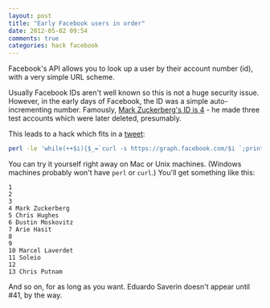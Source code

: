 ```yaml
---
layout: post
title: "Early Facebook users in order"
date: 2012-05-02 09:54
comments: true
categories: hack facebook
---
```

Facebook's API allows you to look up a user by their account number (id), with a very simple URL scheme. 

Usually Facebook IDs aren't well known so this is not a huge security issue. However, in the early days of Facebook, 
the ID was a simple auto-incrementing number. Famously, [Mark Zuckerberg's ID is 4](http://graph.facebook.com/4) - 
he made three test accounts which were later deleted, presumably.

This leads to a hack which fits in a [tweet](https://developers.facebook.com/docs/reference/api/user/):

``` sh
perl -le 'while(++$i){$_=`curl -s https://graph.facebook.com/$i `;print "$i ", $_=~/name":"([^""]+)/}'
```

<!-- more -->
You can try it yourself right away on Mac or Unix machines. (Windows machines probably won't have `perl` or `curl`.) 
You'll get something like this:

``` 
1 
2 
3 
4 Mark Zuckerberg
5 Chris Hughes
6 Dustin Moskovitz
7 Arie Hasit
8 
9 
10 Marcel Laverdet
11 Soleio
12 
13 Chris Putnam
```

And so on, for as long as you want. Eduardo Saverin doesn't appear until #41, by the way.
